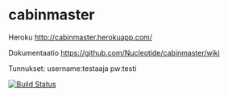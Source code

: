 cabinmaster
===========

Heroku
http://cabinmaster.herokuapp.com/

Dokumentaatio
https://github.com/Nucleotide/cabinmaster/wiki

Tunnukset:
username:testaaja
pw:testi

[![Build Status](https://travis-ci.org/Nucleotide/cabinmaster.png)](https://travis-ci.org/Nucleotide/cabinmaster)
